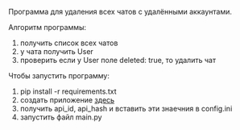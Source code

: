 Программа для удаления всех чатов с удалёнными аккаунтами.

Алгоритм программы:
1) получить список всех чатов
2) у чата получить User
3) проверить если у User поле deleted: true, то удалить чат

Чтобы запустить программу:
1) pip install -r requirements.txt
2) создать приложение [здесь](https://my.telegram.org/) 
3) получить api_id, api_hash и вставить эти знаечния в config.ini
4) запустить файл main.py
